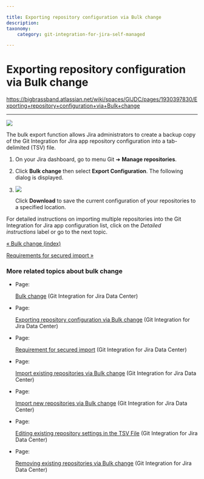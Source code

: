```yaml
---

title: Exporting repository configuration via Bulk change
description:
taxonomy:
    category: git-integration-for-jira-self-managed

---
```


# Exporting repository configuration via Bulk change

<https://bigbrassband.atlassian.net/wiki/spaces/GIJDC/pages/1930397830/Exporting+repository+configuration+via+Bulk+change>

* * *

![](https://bigbrassband.atlassian.net/wiki/download/attachments/1930397830/gitserver-gitcfg-bulk-change-menu-export.png?version=1&modificationDate=1630642860715&cacheVersion=1&api=v2)

The bulk export function allows Jira administrators to create a backup copy of the Git Integration for Jira app repository configuration into a tab-delimited (TSV) file.

1.  On your Jira dashboard, go to menu Git ➜ **Manage repositories**.
    
2.  Click **Bulk change** then select **Export Configuration**. The following dialog is displayed.
    
3.  ![](https://bigbrassband.atlassian.net/wiki/download/attachments/1930397830/gitserver-bulk-change-export-cfg(c).png?version=1&modificationDate=1630642860944&cacheVersion=1&api=v2)
    
    Click **Download** to save the current configuration of your repositories to a specified location.
    

For detailed instructions on importing multiple repositories into the Git Integration for Jira app configuration list, click on the _Detailed instructions_ label or go to the next topic.

[« Bulk change (index)](/wiki/spaces/GIJDC/pages/1930397801/Bulk+change)

[Requirements for secured import »](/wiki/spaces/GIJDC/pages/1930397869/Requirement+for+secured+import)

### More related topics about bulk change

*   Page:
    
    [Bulk change](/wiki/spaces/GIJDC/pages/1930397801/Bulk+change) (Git Integration for Jira Data Center)
    
*   Page:
    
    [Exporting repository configuration via Bulk change](/wiki/spaces/GIJDC/pages/1930397830/Exporting+repository+configuration+via+Bulk+change) (Git Integration for Jira Data Center)
    
*   Page:
    
    [Requirement for secured import](/wiki/spaces/GIJDC/pages/1930397869/Requirement+for+secured+import) (Git Integration for Jira Data Center)
    
*   Page:
    
    [Import existing repositories via Bulk change](/wiki/spaces/GIJDC/pages/1930397888/Import+existing+repositories+via+Bulk+change) (Git Integration for Jira Data Center)
    
*   Page:
    
    [Import new repositories via Bulk change](/wiki/spaces/GIJDC/pages/1930397912/Import+new+repositories+via+Bulk+change) (Git Integration for Jira Data Center)
    
*   Page:
    
    [Editing existing repository settings in the TSV File](/wiki/spaces/GIJDC/pages/1930397941/Editing+existing+repository+settings+in+the+TSV+File) (Git Integration for Jira Data Center)
    
*   Page:
    
    [Removing existing repositories via Bulk change](/wiki/spaces/GIJDC/pages/1930397978/Removing+existing+repositories+via+Bulk+change) (Git Integration for Jira Data Center)